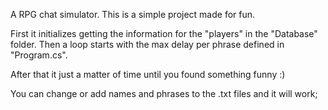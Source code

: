 ﻿A RPG chat simulator. This is a simple project made for fun.

First it initializes getting the information for the "players" in the "Database" folder.
Then a loop starts with the max delay per phrase defined in "Program.cs".

After that it just a matter of time until you found something funny :)

You can change or add names and phrases to the .txt files and it will work;
